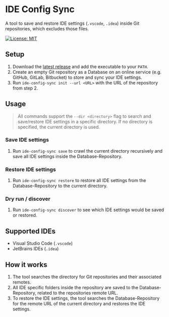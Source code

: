 # IDE Config Sync
A tool to save and restore IDE settings (`.vscode`, `.idea`) inside Git repositories, which excludes those files.

[![License: MIT](https://img.shields.io/badge/License-MIT-yellow.svg)](https://opensource.org/licenses/MIT)
<br>

## Setup
1. Download the [latest release](https://github.com/MatthiasHarzer/ide-config-sync/releases) and add the executable to your `PATH`.
2. Create an empty Git repository as a Database on an online service (e.g. GitHub, GitLab, Bitbucket) to store and sync your IDE settings.
3. Run `ide-config-sync init --url <URL>` with the URL of the repository from step 2.

## Usage
> All commands support the `--dir <directory>` flag to search and save/restore IDE settings in a specific directory. If no directory is specified, the current directory is used.

### Save IDE settings
1. Run `ide-config-sync save` to crawl the current directory recursively and save all IDE settings inside the Database-Repository.

### Restore IDE settings
1. Run `ide-config-sync restore` to restore all IDE settings from the Database-Repository to the current directory.

### Dry run / discover
1. Run `ide-config-sync discover` to see which IDE settings would be saved or restored.

## Supported IDEs
- Visual Studio Code (`.vscode`)
- JetBrains IDEs (`.idea`)

## How it works
1. The tool searches the directory for Git repositories and their associated remotes.
2. All IDE specific folders inside the repository are saved to the Database-Repository, related to the repositories remote URL.
3. To restore the IDE settings, the tool searches the Database-Repository for the remote URL of the current directory and restores the IDE settings.